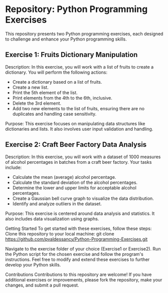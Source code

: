 # Repository: Python Programming Exercises

This repository presents two Python programming exercises, each designed to challenge and enhance your Python programming skills.

## Exercise 1: Fruits Dictionary Manipulation
Description: In this exercise, you will work with a list of fruits to create a dictionary. You will perform the following actions:

- Create a dictionary based on a list of fruits.
- Create a new list.
- Print the 5th element of the list.
- Print elements from the 4th to the 6th, inclusive.
- Delete the 3rd element.
- Add two new elements to the list of fruits, ensuring there are no duplicates and handling case sensitivity.

Purpose: This exercise focuses on manipulating data structures like dictionaries and lists. It also involves user input validation and handling.

## Exercise 2: Craft Beer Factory Data Analysis
Description: In this exercise, you will work with a dataset of 1000 measures of alcohol percentages in batches from a craft beer factory. Your tasks include:

- Calculate the mean (average) alcohol percentage.
- Calculate the standard deviation of the alcohol percentages.
- Determine the lower and upper limits for acceptable alcohol percentages.
- Create a Gaussian bell curve graph to visualize the data distribution.
- Identify and analyze outliers in the dataset.

Purpose: This exercise is centered around data analysis and statistics. It also includes data visualization using graphs.

Getting Started
To get started with these exercises, follow these steps:
Clone this repository to your local machine:
git clone https://github.com/pvaldessancy/Python-Programming-Exercises.git

Navigate to the exercise folder of your choice (Exercise1 or Exercise2).
Run the Python script for the chosen exercise and follow the program's instructions.
Feel free to modify and extend these exercises to further develop your Python skills.

Contributions
Contributions to this repository are welcome! If you have additional exercises or improvements, please fork the repository, make your changes, and submit a pull request.

